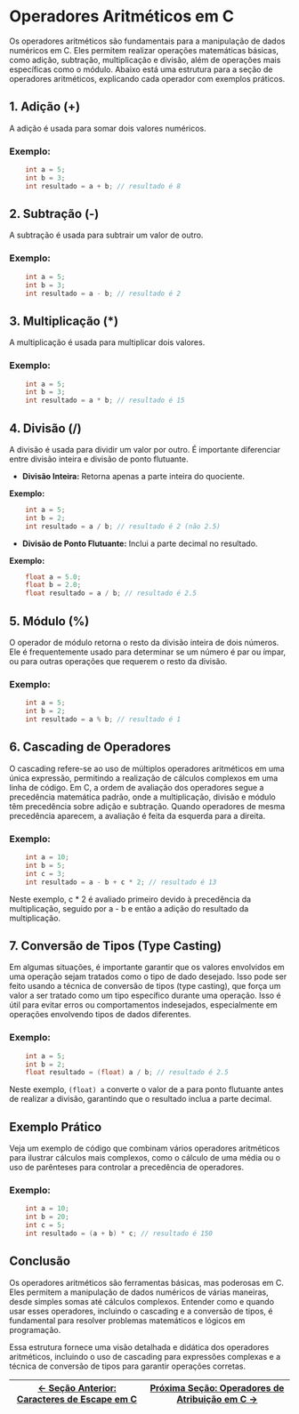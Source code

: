 # Operadores Aritméticos em C

Os operadores aritméticos são fundamentais para a manipulação de dados numéricos em C. Eles permitem realizar operações matemáticas básicas, como adição, subtração, multiplicação e divisão, além de operações mais específicas como o módulo. Abaixo está uma estrutura para a seção de operadores aritméticos, explicando cada operador com exemplos práticos.

## 1. Adição (+)

A adição é usada para somar dois valores numéricos.

### Exemplo:
```c
    int a = 5;
    int b = 3;
    int resultado = a + b; // resultado é 8
```

## 2. Subtração (-)

A subtração é usada para subtrair um valor de outro.

### Exemplo:
```c
    int a = 5;
    int b = 3;
    int resultado = a - b; // resultado é 2
```

## 3. Multiplicação (*)

A multiplicação é usada para multiplicar dois valores.

### Exemplo:
```c
    int a = 5;
    int b = 3;
    int resultado = a * b; // resultado é 15
```

## 4. Divisão (/)

A divisão é usada para dividir um valor por outro. É importante diferenciar entre divisão inteira e divisão de ponto flutuante.

- **Divisão Inteira:**
Retorna apenas a parte inteira do quociente.

**Exemplo:**
```c
    int a = 5;
    int b = 2;
    int resultado = a / b; // resultado é 2 (não 2.5)
```

- **Divisão de Ponto Flutuante:**
Inclui a parte decimal no resultado.

**Exemplo:**
```c
    float a = 5.0;
    float b = 2.0;
    float resultado = a / b; // resultado é 2.5
```

## 5. Módulo (%)

O operador de módulo retorna o resto da divisão inteira de dois números. Ele é frequentemente usado para determinar se um número é par ou ímpar, ou para outras operações que requerem o resto da divisão.

### Exemplo:
```c
    int a = 5;
    int b = 2;
    int resultado = a % b; // resultado é 1
```

## 6. Cascading de Operadores

O cascading refere-se ao uso de múltiplos operadores aritméticos em uma única expressão, permitindo a realização de cálculos complexos em uma linha de código. Em C, a ordem de avaliação dos operadores segue a precedência matemática padrão, onde a multiplicação, divisão e módulo têm precedência sobre adição e subtração. Quando operadores de mesma precedência aparecem, a avaliação é feita da esquerda para a direita.

### Exemplo:
```c
    int a = 10;
    int b = 5;
    int c = 3;
    int resultado = a - b + c * 2; // resultado é 13
```

Neste exemplo, c * 2 é avaliado primeiro devido à precedência da multiplicação, seguido por a - b e então a adição do resultado da multiplicação.

## 7. Conversão de Tipos (Type Casting)

Em algumas situações, é importante garantir que os valores envolvidos em uma operação sejam tratados como o tipo de dado desejado. Isso pode ser feito usando a técnica de conversão de tipos (type casting), que força um valor a ser tratado como um tipo específico durante uma operação. Isso é útil para evitar erros ou comportamentos indesejados, especialmente em operações envolvendo tipos de dados diferentes.

### Exemplo:
```c
    int a = 5;
    int b = 2;
    float resultado = (float) a / b; // resultado é 2.5
```

Neste exemplo, `(float) a` converte o valor de a para ponto flutuante antes de realizar a divisão, garantindo que o resultado inclua a parte decimal.

## Exemplo Prático

Veja um exemplo de código que combinam vários operadores aritméticos para ilustrar cálculos mais complexos, como o cálculo de uma média ou o uso de parênteses para controlar a precedência de operadores.

### Exemplo:
```c
    int a = 10;
    int b = 20;
    int c = 5;
    int resultado = (a + b) * c; // resultado é 150
```

## Conclusão

Os operadores aritméticos são ferramentas básicas, mas poderosas em C. Eles permitem a manipulação de dados numéricos de várias maneiras, desde simples somas até cálculos complexos. Entender como e quando usar esses operadores, incluindo o cascading e a conversão de tipos, é fundamental para resolver problemas matemáticos e lógicos em programação.

Essa estrutura fornece uma visão detalhada e didática dos operadores aritméticos, incluindo o uso de cascading para expressões complexas e a técnica de conversão de tipos para garantir operações corretas.

| [← Seção Anterior: Caracteres de Escape em C](https://github.com/ArturColen/Pre-AEDS1-Workshop/blob/main/materiais/02-entrada-e-saida-de-dados/02.05-caracteres-de-escape.md) | [Próxima Seção: Operadores de Atribuição em C →](https://github.com/ArturColen/Pre-AEDS1-Workshop/blob/main/materiais/03-processamento-de-dados/03.02-operadores-de-atribuicao.md) |
|---------------------------|------------------------------------------------------|